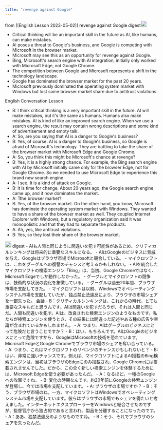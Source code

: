 ```yaml
---
title: "revenge against Google"
---
```


from [[English Lesson 2023-05-02]]
revenge against Google
digest<img src='https://scrapbox.io/api/pages/nishio/gpt-4/icon' alt='gpt-4.icon' height="19.5"/>
- Critical thinking will be an important skill in the future as AI, like humans, can make mistakes.
- AI poses a threat to Google's business, and Google is competing with Microsoft in the browser market.
- Microsoft may see this as an opportunity for revenge against Google.
- Bing, Microsoft's search engine with AI integration, initially only worked with Microsoft Edge, not Google Chrome.
- The competition between Google and Microsoft represents a shift in the technology landscape.
- Google has dominated the browser market for the past 20 years.
- Microsoft previously dominated the operating system market with Windows but lost some browser market share due to antitrust violations.

English Conversation Lesson
- B: I think critical thinking is a very important skill in the future. AI will make mistakes, but it's the same as humans. Humans also make mistakes. AI is kind of like an improved search engine. When we use a search engine, the result may contain wrong descriptions and some kind of advertisement and empty talk.
- A: So, are you saying that AI is a danger to Google's business?
- B: Yes, of course. AI is a danger to Google's business, so Google is afraid of Microsoft's technology. They are battling to take the share of the browser market with Microsoft Edge and Google Chrome.
- A: So, you think this might be Microsoft's chance at revenge?
- B: Yes, it is a highly strong chance. For example, the Bing search engine with AI by Microsoft initially came only for the browser Edge, not for Google Chrome. So we needed to use Microsoft Edge to experience this brand new search engine.
- A: I see. It is a kind of attack on Google.
- B: It is time for change. About 20 years ago, the Google search engine came up, and it now dominates the market.
- A: Tthe browser market?
- B: Yes, of the browser market. On the other hand, you know, Microsoft has dominate the operating system market with Windows. They wanted to have a share of the browser market as well. They coupled Internet Explorer with Windows, but a regulatory organization said it was monopolistic and that they had to separate the products.
- A: Ah, yes, like antitrust violations.
- B: Yes, so they lost their share of the browser market.

<img src='https://scrapbox.io/api/pages/nishio/enjabelow/icon' alt='enjabelow.icon' height="19.5"/>
digest
- AIも人間と同じように間違いを犯す可能性があるため、クリティカルシンキングは将来的に重要なスキルになる。
- AIはGoogleのビジネスに脅威を与え、Googleはブラウザ市場でMicrosoftと競合している。
- マイクロソフトは、これをグーグルへの復讐のチャンスと考えるかもしれない。
- AIを統合したマイクロソフトの検索エンジン「Bing」は、当初、Google Chromeではなく、Microsoft Edgeでしか動作しなかった。
- グーグルとマイクロソフトの競争は、技術的な状況の変化を象徴している。
- グーグルは過去20年間、ブラウザ市場を支配してきた。
- マイクロソフトは以前、Windowsでオペレーティングシステム市場を支配していたが、独占禁止法違反により、ブラウザの市場シェアを一部失った。
会話
- B：クリティカルシンキングは、これからの時代、とても重要なスキルだと思うんです。AIは間違いを犯すだろうが、それは人間と同じだ。人間も間違いを犯す。AIは、改良された検索エンジンのようなものです。私たちが検索エンジンを使うとき、その結果には間違った記述やある種の広告や空論が含まれているかもしれません。
- A: つまり、AIはグーグルのビジネスにとって危険だと言うことですか？
- B：はい、もちろんです。AIはGoogleのビジネスにとって危険ですから、GoogleはMicrosoftの技術を恐れています。Microsoft EdgeとGoogle Chromeでブラウザ市場のシェアを奪い合っている。
- A: つまり、これはマイクロソフトのリベンジのチャンスかもしれないと？
- B: はい、非常に強いチャンスです。例えば、マイクロソフトによるAI搭載のBing検索エンジンは、当初はブラウザのEdgeにのみ搭載され、Google Chromeには搭載されませんでした。だから、この全く新しい検索エンジンを体験するためには、Microsoft Edgeを使う必要があったんだ。
- A：なるほど。一種のGoogleへの攻撃ですね。
- B: 変化の時期なんです。約20年前にGoogleの検索エンジンが登場し、今では市場を支配しています。
- A: ブラウザの市場ですか？
- B：そう、ブラウザ市場のね。一方、マイクロソフトはWindowsでオペレーティングシステム市場を支配しています。彼らはブラウザの市場でもシェアを得たいと考えました。インターネットエクスプローラーをWindowsと結合させたのですが、監督官庁から独占的であると言われ、製品を分離することになったのです。
- A：ああ、独禁法違反のようなものですね。
- B：そう、それでブラウザのシェアを失ったんだ。

